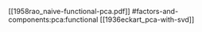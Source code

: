 [[1958rao_naive-functional-pca.pdf]]
#factors-and-components:pca:functional
[[1936eckart_pca-with-svd]]
